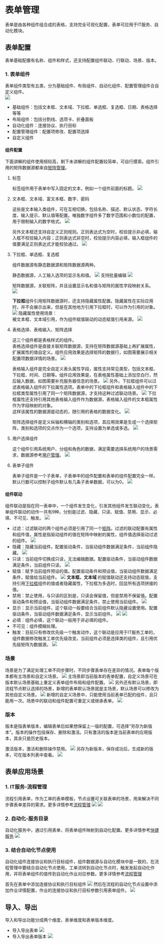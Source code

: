 # 表单管理
表单是由各种组件组合成的表格，支持完全可视化配置，表单可应用于IT服务、自动化模块。

## 表单配置
表单基础配置有名称、组件和样式，还支持配置组件联动、行联动、场景、版本。

### 1. 表单组件
表单组件类型有五类，分为基础组件、布局组件、自动化组件、配置管理组件合自定义组件。  
![](images/表单管理_表单组件.png)
- 基础组件：包括文本框、文本域、下拉框、单选框、复选框、日期、表格选择等等
- 布局组件：包括分割线、选项卡、折叠面板
- 自动化组件：连接协议、执行目标
- 配置管理组件：配置项修改、配置项选择
- 自定义组件

#### 组件配置
下面讲解的组件使用频较高，剩下未讲解的组件配置较简单，可自行摸索。组件引用的矩阵数据源都来自[矩阵管理](../../100.系统配置/3.数据和集成/矩阵管理.md)。
1. 标签
   
   标签组件用于表单中写入固定的文本，例如一个组件前面的标题。
   ![](images/表单管理_表单组件_标签.png)

2. 文本框、文本域、富文本框、数字、密码
   
   这些是文本输入类组件，可在互相切换，包括名称、描述、默认状态、字符长度、输入提示、默认值等配置。唯独数字组件多了数字范围和小数位的配置，用于限制输入的数字格式。
   ![](images/表单管理_表单组件_数字.png)

   另外文本框还支持自定义正则规则。正则表达式为空时，校验提示非必填，输入框不校验输入内容；正则表达式非空时，校验提示内容必填，输入框组件的值要满足正则表达式才能校验通过。
   ![](images/表单管理_表单组件_数字_正则表达式.png)

3. 下拉框、单选框、复选框
   
   组件数据源有静态数据源和矩阵数据源两种。
   
   静态数据源，人工输入选项的显示名和值。
   ![](images/表单管理_表单组件_选择组件_静态数据源.png)
   支持批量编辑
   ![](images/表单管理_表单组件_选择组件_批量编辑.gif)

   矩阵数据源，关联矩阵，并且设置显示名和值与矩阵的属性字段映射关系。
   ![](images/表单管理_表单组件_选择组件_矩阵数据源.png)

   **下拉框**组件引用矩阵数据源时，还支持隐藏属性配置。隐藏属性在实际应用时，并不会展示出来，但是在其他地方引用下拉框时，可以作为引用的对象。
   ![](images/表单管理_表单组件_下拉框隐藏属性.png)
   隐藏属性使用场景：<br>
   被文本框、文本域引用，作为组件赋值联动的动态赋值引用来源。
   ![](images/表单管理_表单组件_下拉框隐藏属性应用.png)
   
4. 表格选择、表格输入、矩阵选择
   
   这三个组件都是表格样式的组件。<br>
   表格选择组件是直接关联矩阵数据源，支持在矩阵数据源基础上再扩展属性，扩展属性的值自定义。组件应用效果是选择矩阵的数据行，如图需要展示相关配置项数据详情的场景。
   ![](images/表单管理_表单组件_表格选择组件.png)

   表格输入组件是完全自定义表头属性字段，属性支持常见类型，包括文本框、下拉框、时间、日期等。组件应用效果是，在表格属性基础上添加空白行，然后输入数据，如图需要补充服务器信息的场景。
   ![](images/表单管理_表单组件_表格输入组件.png)
   另外，下拉框组件可以过滤表格输入组件的下拉属性选项。表单中的下拉框组件和表格输入组件中的下拉框类型属性引用了同一个矩阵数据源，才支持这种过滤联动场景。
   ![](images/表单管理_表单组件_表格输入组件_属性过滤.png)
   下拉框属性还支持引用其他表格输入组件作为数据源，表格输入组件的文本框属性作为字段映射的对象。<br>
   这样该属性的数据源是动态的，随引用的表格的数据变化。
   ![](images/表单管理_引用表格输入组件作为数据源.png)

   矩阵选择组件是定义纵轴和横轴的类别和选项，其应用效果是生成一个选择矩阵，类别和选项的交点作为一个选项，支持设置为单选或多选。
   ![](images/表单管理_表单组件_矩阵选择组件.png)

5. 用户选择组件
   
   这个组件引用系统用户、分组和角色的数据，满足需要选择系统用户的场景需求，数据源参考[用户管理](../../100.系统配置/1.用户和权限/用户和权限.md)。
   ![](images/表单管理_表单组件_用户选择组件.png)

6. 表单子组件
   
   表单子组件是一个子表单，子表单中的组件配置和表单的组件配置完全一样。默认行数可以控制子组件默认有几条子表单数据，可以为0。
   ![](images/表单管理_表单组件_表单子组件.gif)

#### 组件联动
组件联动是指在同一表单中，一个组件发生变化，引发其他组件发生联动变化。表单组件联动的动作一共有9种，分别是过滤、隐藏、只读、赋值、禁用、显示、必填、不可见、触发。
![](images/表单管理_组件联动.png)

- 过滤：过滤联动的两个组件必须是引用了同一个[矩阵](../../100.系统配置/3.数据和集成/矩阵管理.md)。过滤的联动配置有属性和组件值，属性是指驱动组件的值在矩阵中映射的属性，组件值选择驱动过滤的组件。
  ![](images/表单管理_组件联动_过滤.png)
- 隐藏：隐藏当前组件。配置驱动条件，当驱动组件数据满足条件，当前组件隐藏。
  ![](images/表单管理_组件联动_隐藏.png)
- 只读：当前组件切换成只读，无法编辑数据。配置驱动条件，当驱动组件数据满足条件，当前组件只读。
  ![](images/表单管理_组件联动_只读.png)
- 赋值：赋予当前组件预设的值。配置驱动条件和预设值，当驱动组件数据满足条件，赋值给当前组件。
  ![](images/表单管理_组件联动_赋值.png)
  **文本框、文本域** 的赋值联动还支持动态赋值，支持引用[下拉框](#组件配置)组件的值或者隐藏属性，下拉框为多选时，回显所有选项拼接的值。
- 禁用：禁止使用，与只读的区别是，只读会保留值，但是禁用不保留值。配置驱动条件和预设值，当驱动组件数据满足条件，禁止使用当前组件。
  ![](images/表单管理_组件联动_禁用.png)
- 显示：显示当前组件，这个联动一般要结合当前组件默认隐藏设置使用。配置驱动条件，当驱动组件数据满足条件，显示当前组件。
  ![](images/表单管理_组件联动_默认隐藏.png)
  ![](images/表单管理_组件联动_显示.png)
- 必填：组件必填，这个联动一般用于非必填的组件。
- 不可见：组件模糊处理。
- 触发：目前只有修改优先级一个触发动作，这个联动是应用于IT服务工单的，组件数据修改触发工单优先级改变。当前组件必须是选择类的组件，且引用优先级矩阵为数据源。
  ![](images/表单管理_组件联动_触发.gif)

### 场景
场景是为了满足处理工单不同步骤时，不同步骤表单存在差异的情况。表单每个版本都有主场景和自定义场景。
![](images/表单管理_场景.png)
主场景即当前版本的表单配置，自定义场景可在版本默认场景基础上重定义表单组件布局和组件配置。
![](images/表单管理_主场景.png)
另外还有默认场景，即流程节点默认选择的场景，新增的表单默认场景就是主场景，默认场景可以修改为其他自定义场景。
![](images/表单管理_默认场景.png)
新增的自定义场景中，只能使用当前表单已配的组件，且只能用一次。场景中的联动和组件配置可重定义或继承表单。
![](images/表单管理_添加场景.gif)

### 版本
版本是指表单版本，编辑表单后如果想保留上一版的配置，可选择“另存为新版本”。版本的操作包括保存、删除和激活。只有激活的版本是当前表单的应用版本，其余只是历史版本。

激活版本，激活和删除操作禁用。
![](images/表单管理_激活版本.png)
另存为新版本，保存成功后，生成新的版本，可在版本列表中查看。
![](images/表单管理_另存为新版本.png)

## 表单应用场景
### 1. IT服务-流程管理
流程引用表单，作为工单的表单模板，节点设置可关联表单的场景，用来解决不同步骤表单差异的需求。更多详情参考[流程管理](../../2.IT服务/流程管理/流程管理.md)
![](images/表单管理_流程关联表单.png)
![](images/表单管理_流程节点关联表单场景.png)

### 2. 自动化-服务目录
自动化服务中，通过引用表单，将表单组件映射到自动化配置。更多详情参考[快捷服务](../../5.自动化/快捷服务/快捷服务.md)
![](images/表单管理_自动化服务目录关联表单.png)

### 3. 结合自动化节点使用
自动化组件连接协议和执行目标组件，组件数据源与自动化模块中是一致的，在流程管理中要结合自动化节点使用，工单流转到自动化节点时，触发发起自动化作用，并将表单组件的值传到自动化作业对应参数。更多详情参考[流程管理](../../2.IT服务/流程管理/流程管理.md)

首先在表单中添加连接协议和执行目标组件
![](images/表单管理_自动化节点引用组件.png)
然后在流程的自动化节点设置中添加作业详情配置，作业的连接协议和执行目标参数引用表单组件。
![](images/表单管理_自动化节点引用组件.gif)

## 导入、导出
导入和导出功能分成两个维度，表单维度和表单版本维度。
- 导入导出表单
  ![](images/表单管理_导入导出表单.png)
- 导入导出表单版本
  ![](images/表单管理_导入导出表单版本.png)